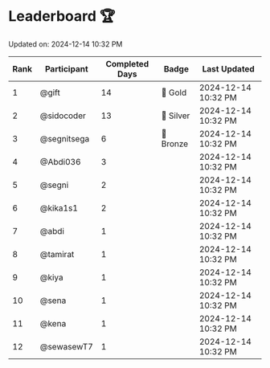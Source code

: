 # Leaderboard 🏆

Updated on: 2024-12-14 10:32 PM

| Rank | Participant       | Completed Days | Badge      | Last Updated         |
|------|-------------------|----------------|------------|----------------------|
| 1    | @gift             | 14             | 🏅 Gold     | 2024-12-14 10:32 PM |
| 2    | @sidocoder        | 13             | 🥈 Silver   | 2024-12-14 10:32 PM |
| 3    | @segnitsega       | 6              | 🥉 Bronze   | 2024-12-14 10:32 PM |
| 4    | @Abdi036          | 3              |            | 2024-12-14 10:32 PM |
| 5    | @segni            | 2              |            | 2024-12-14 10:32 PM |
| 6    | @kika1s1          | 2              |            | 2024-12-14 10:32 PM |
| 7    | @abdi             | 1              |            | 2024-12-14 10:32 PM |
| 8    | @tamirat          | 1              |            | 2024-12-14 10:32 PM |
| 9    | @kiya             | 1              |            | 2024-12-14 10:32 PM |
| 10   | @sena             | 1              |            | 2024-12-14 10:32 PM |
| 11   | @kena             | 1              |            | 2024-12-14 10:32 PM |
| 12   | @sewasewT7        | 1              |            | 2024-12-14 10:32 PM |
